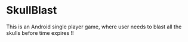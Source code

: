 SkullBlast
==========

This is an Android single player game, where user needs to 
blast all the skulls before time expires !!
